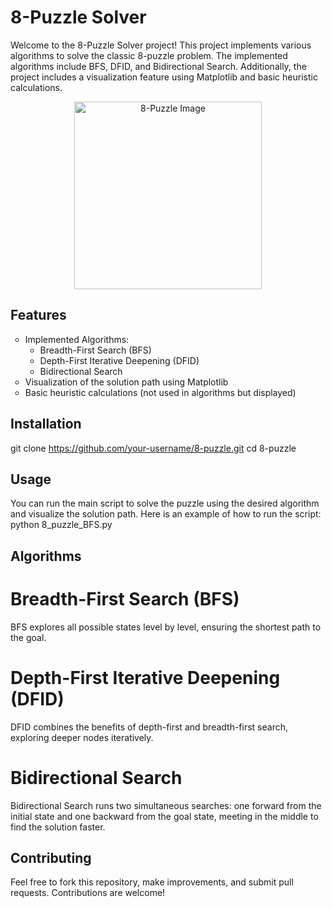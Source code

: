 # 8-Puzzle Solver

Welcome to the 8-Puzzle Solver project! This project implements various algorithms to solve the classic 8-puzzle problem. The implemented algorithms include BFS, DFID, and Bidirectional Search. Additionally, the project includes a visualization feature using Matplotlib and basic heuristic calculations.

<div style="text-align: center;">
    <img src="https://www.aiai.ed.ac.uk/~gwickler/images/8-puzzle-states.png" alt="8-Puzzle Image" width="300">
</div>

## Features

<ul style="list-style-type: circle;">
    <li>Implemented Algorithms:
        <ul>
            <li>Breadth-First Search (BFS)</li>
            <li>Depth-First Iterative Deepening (DFID)</li>
            <li>Bidirectional Search</li>
        </ul>
    </li>
    <li>Visualization of the solution path using Matplotlib</li>
    <li>Basic heuristic calculations (not used in algorithms but displayed)</li>
</ul>

## Installation
git clone https://github.com/your-username/8-puzzle.git
cd 8-puzzle

## Usage
You can run the main script to solve the puzzle using the desired algorithm and visualize the solution path. Here is an example of how to run the script:
python 8_puzzle_BFS.py

## Algorithms

# Breadth-First Search (BFS)
BFS explores all possible states level by level, ensuring the shortest path to the goal.

# Depth-First Iterative Deepening (DFID)
DFID combines the benefits of depth-first and breadth-first search, exploring deeper nodes iteratively.

# Bidirectional Search
Bidirectional Search runs two simultaneous searches: one forward from the initial state and one backward from the goal state, meeting in the middle to find the solution faster.

## Contributing
Feel free to fork this repository, make improvements, and submit pull requests. Contributions are welcome!
